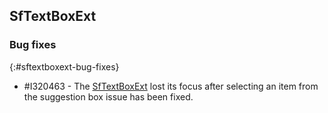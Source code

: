 ## SfTextBoxExt

### Bug fixes
{:#sftextboxext-bug-fixes}

* \#I320463 - The [SfTextBoxExt](https://help.syncfusion.com/cr/wpf/Syncfusion.Windows.Controls.Input.SfTextBoxExt.html) lost its focus after selecting an item from the suggestion box issue has been fixed.